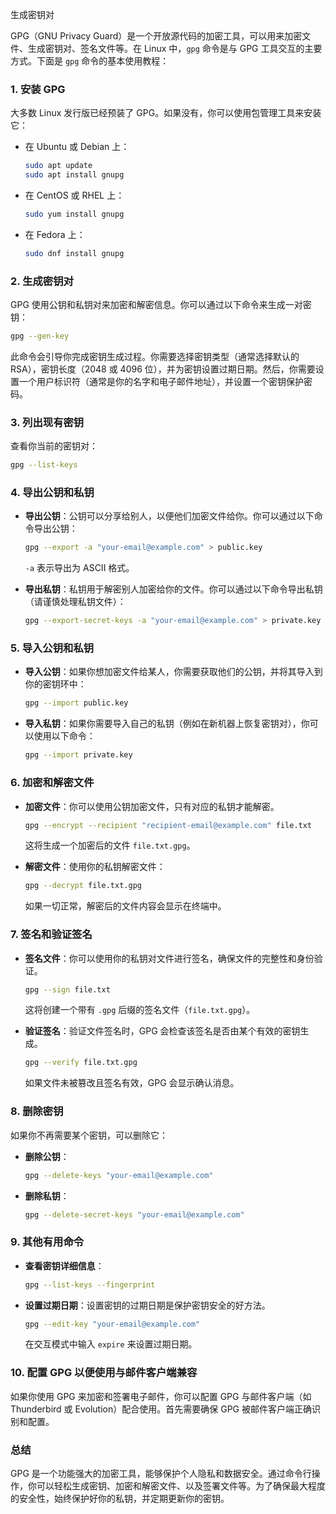 

生成密钥对

GPG（GNU Privacy Guard）是一个开放源代码的加密工具，可以用来加密文件、生成密钥对、签名文件等。在 Linux 中，`gpg` 命令是与 GPG 工具交互的主要方式。下面是 `gpg` 命令的基本使用教程：

### 1. **安装 GPG**

大多数 Linux 发行版已经预装了 GPG。如果没有，你可以使用包管理工具来安装它：

- 在 Ubuntu 或 Debian 上：
  ```bash
  sudo apt update
  sudo apt install gnupg
  ```

- 在 CentOS 或 RHEL 上：
  ```bash
  sudo yum install gnupg
  ```

- 在 Fedora 上：
  ```bash
  sudo dnf install gnupg
  ```

### 2. **生成密钥对**

GPG 使用公钥和私钥对来加密和解密信息。你可以通过以下命令来生成一对密钥：

```bash
gpg --gen-key
```

此命令会引导你完成密钥生成过程。你需要选择密钥类型（通常选择默认的 RSA），密钥长度（2048 或 4096 位），并为密钥设置过期日期。然后，你需要设置一个用户标识符（通常是你的名字和电子邮件地址），并设置一个密钥保护密码。

### 3. **列出现有密钥**

查看你当前的密钥对：

```bash
gpg --list-keys
```

### 4. **导出公钥和私钥**

- **导出公钥**：公钥可以分享给别人，以便他们加密文件给你。你可以通过以下命令导出公钥：

  ```bash
  gpg --export -a "your-email@example.com" > public.key
  ```

  `-a` 表示导出为 ASCII 格式。

- **导出私钥**：私钥用于解密别人加密给你的文件。你可以通过以下命令导出私钥（请谨慎处理私钥文件）：

  ```bash
  gpg --export-secret-keys -a "your-email@example.com" > private.key
  ```

### 5. **导入公钥和私钥**

- **导入公钥**：如果你想加密文件给某人，你需要获取他们的公钥，并将其导入到你的密钥环中：

  ```bash
  gpg --import public.key
  ```

- **导入私钥**：如果你需要导入自己的私钥（例如在新机器上恢复密钥对），你可以使用以下命令：

  ```bash
  gpg --import private.key
  ```

### 6. **加密和解密文件**

- **加密文件**：你可以使用公钥加密文件，只有对应的私钥才能解密。

  ```bash
  gpg --encrypt --recipient "recipient-email@example.com" file.txt
  ```

  这将生成一个加密后的文件 `file.txt.gpg`。

- **解密文件**：使用你的私钥解密文件：

  ```bash
  gpg --decrypt file.txt.gpg
  ```

  如果一切正常，解密后的文件内容会显示在终端中。

### 7. **签名和验证签名**

- **签名文件**：你可以使用你的私钥对文件进行签名，确保文件的完整性和身份验证。

  ```bash
  gpg --sign file.txt
  ```

  这将创建一个带有 `.gpg` 后缀的签名文件（`file.txt.gpg`）。

- **验证签名**：验证文件签名时，GPG 会检查该签名是否由某个有效的密钥生成。

  ```bash
  gpg --verify file.txt.gpg
  ```

  如果文件未被篡改且签名有效，GPG 会显示确认消息。

### 8. **删除密钥**

如果你不再需要某个密钥，可以删除它：

- **删除公钥**：

  ```bash
  gpg --delete-keys "your-email@example.com"
  ```

- **删除私钥**：

  ```bash
  gpg --delete-secret-keys "your-email@example.com"
  ```

### 9. **其他有用命令**

- **查看密钥详细信息**：

  ```bash
  gpg --list-keys --fingerprint
  ```

- **设置过期日期**：设置密钥的过期日期是保护密钥安全的好方法。

  ```bash
  gpg --edit-key "your-email@example.com"
  ```

  在交互模式中输入 `expire` 来设置过期日期。

### 10. **配置 GPG 以便使用与邮件客户端兼容**

如果你使用 GPG 来加密和签署电子邮件，你可以配置 GPG 与邮件客户端（如 Thunderbird 或 Evolution）配合使用。首先需要确保 GPG 被邮件客户端正确识别和配置。

### 总结

GPG 是一个功能强大的加密工具，能够保护个人隐私和数据安全。通过命令行操作，你可以轻松生成密钥、加密和解密文件、以及签署文件等。为了确保最大程度的安全性，始终保护好你的私钥，并定期更新你的密钥。

